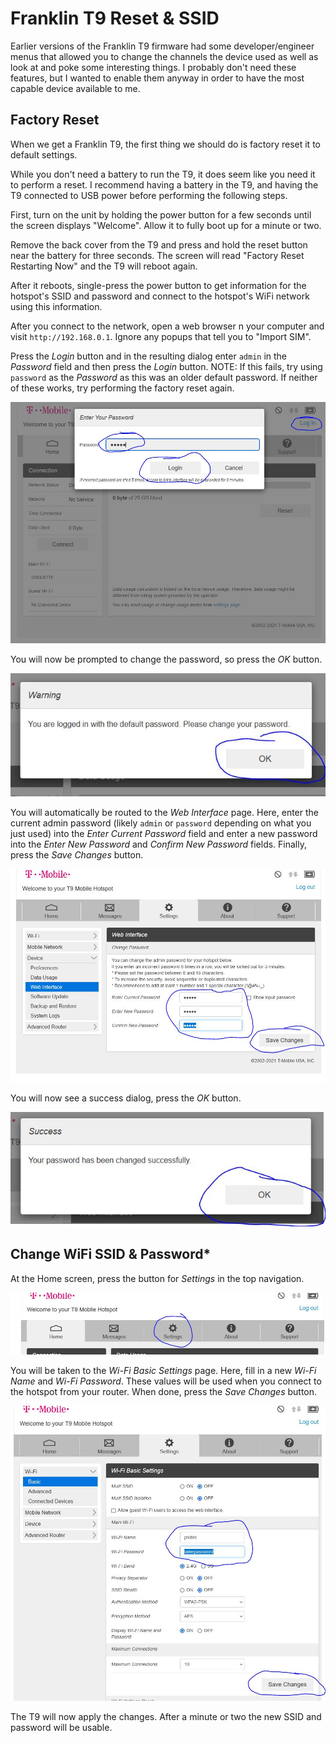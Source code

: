 # Franklin T9 Reset & SSID

Earlier versions of the Franklin T9 firmware had some developer/engineer menus that allowed you to change the channels the device used as well as look at and poke some interesting things. I probably don't need these features, but I wanted to enable them anyway in order to have the most capable device available to me.

## Factory Reset

When we get a Franklin T9, the first thing we should do is factory reset it to default settings. 

While you don't need a battery to run the T9, it does seem like you need it to perform a reset. I recommend  having a battery in the T9, and having the T9 connected to USB power before performing the following steps.

First, turn on the unit by holding the power button for a few seconds until the screen displays "Welcome". Allow it to fully boot up for a minute or two.

Remove the back cover from the T9 and press and hold the reset button near the battery for three seconds. The screen will read "Factory Reset Restarting Now" and the T9 will reboot again.

After it reboots, single-press the power button to get information for the hotspot's SSID and password and connect to the hotspot's WiFi network using this information.

After you connect to the network, open a web browser n your computer and visit `http://192.168.0.1`. Ignore any popups that tell you to "Import SIM".

Press the *Login* button and in the resulting dialog enter `admin` in the *Password* field and then press the *Login* button. NOTE: If this fails, try using `password` as the *Password* as this was an older default password. If neither of these works, try performing the factory reset again.

![login](0-franklin-t9-factory-reset-and-ssid\0-franklin-t9-factory-reset-and-ssid-01.jpg)

You will now be prompted to change the password, so press the *OK* button.

![warning](0-franklin-t9-factory-reset-and-ssid\0-franklin-t9-factory-reset-and-ssid-02.jpg)

You will automatically be routed to the *Web Interface* page. Here, enter the current admin password (likely `admin` or `password` depending on what you just used) into the *Enter Current Password* field and enter a new password into the *Enter New Password* and *Confirm New Password* fields. Finally, press the *Save Changes* button.

![change password](0-franklin-t9-factory-reset-and-ssid\0-franklin-t9-factory-reset-and-ssid-03.jpg)

You will now see a success dialog, press the *OK* button.

![success](0-franklin-t9-factory-reset-and-ssid\0-franklin-t9-factory-reset-and-ssid-04.jpg)

## Change WiFi SSID & Password*

At the Home screen, press the button for *Settings* in the top navigation.

![settings](0-franklin-t9-factory-reset-and-ssid\0-franklin-t9-factory-reset-and-ssid-05.jpg)

You will be taken to the *Wi-Fi Basic Settings* page. Here, fill in a new *Wi-Fi Name* and *Wi-Fi Password*. These values will be used when you connect to the hotspot from your router. When done, press the *Save Changes* button.

![wi-fi basic settings](0-franklin-t9-factory-reset-and-ssid\0-franklin-t9-factory-reset-and-ssid-06.jpg)

The T9 will now apply the changes. After a minute or two the new SSID and password will be usable.